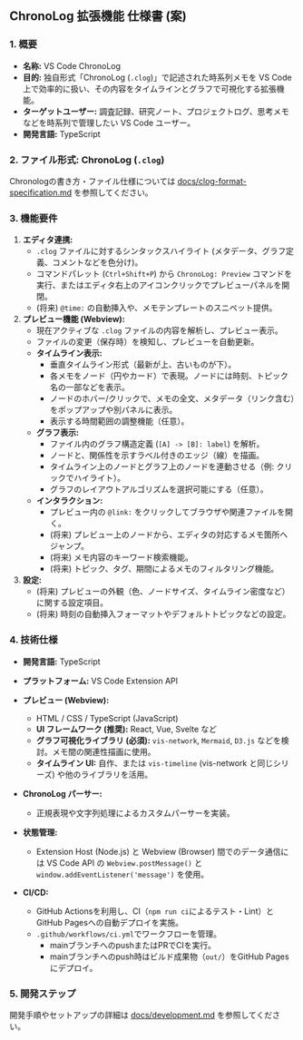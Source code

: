 ## ChronoLog 拡張機能 仕様書 (案)

### 1. 概要

- **名称:** VS Code ChronoLog
- **目的:** 独自形式「ChronoLog (`.clog`)」で記述された時系列メモを VS Code 上で効率的に扱い、その内容をタイムラインとグラフで可視化する拡張機能。
- **ターゲットユーザー:** 調査記録、研究ノート、プロジェクトログ、思考メモなどを時系列で管理したい VS Code ユーザー。
- **開発言語:** TypeScript

### 2. ファイル形式: ChronoLog (`.clog`)

Chronologの書き方・ファイル仕様については [docs/clog-format-specification.md](./clog-format-specification.md) を参照してください。

### 3. 機能要件

1.  **エディタ連携:**
    - `.clog` ファイルに対するシンタックスハイライト (メタデータ、グラフ定義、コメントなどを色分け)。
    - コマンドパレット (`Ctrl+Shift+P`) から `ChronoLog: Preview` コマンドを実行、またはエディタ右上のアイコンクリックでプレビューパネルを開閉。
    - (将来) `@time:` の自動挿入や、メモテンプレートのスニペット提供。
2.  **プレビュー機能 (Webview):**
    - 現在アクティブな `.clog` ファイルの内容を解析し、プレビュー表示。
    - ファイルの変更（保存時）を検知し、プレビューを自動更新。
    - **タイムライン表示:**
      - 垂直タイムライン形式（最新が上、古いものが下）。
      - 各メモをノード（円やカード）で表現。ノードには時刻、トピック名の一部などを表示。
      - ノードのホバー/クリックで、メモの全文、メタデータ（リンク含む）をポップアップや別パネルに表示。
      - 表示する時間範囲の調整機能（任意）。
    - **グラフ表示:**
      - ファイル内のグラフ構造定義 (`[A] -> [B]: label`) を解析。
      - ノードと、関係性を示すラベル付きのエッジ（線）を描画。
      - タイムライン上のノードとグラフ上のノードを連動させる（例: クリックでハイライト）。
      - グラフのレイアウトアルゴリズムを選択可能にする（任意）。
    - **インタラクション:**
      - プレビュー内の `@link:` をクリックしてブラウザや関連ファイルを開く。
      - (将来) プレビュー上のノードから、エディタの対応するメモ箇所へジャンプ。
      - (将来) メモ内容のキーワード検索機能。
      - (将来) トピック、タグ、期間によるメモのフィルタリング機能。
3.  **設定:**
    - (将来) プレビューの外観（色、ノードサイズ、タイムライン密度など）に関する設定項目。
    - (将来) 時刻の自動挿入フォーマットやデフォルトトピックなどの設定。

### 4. 技術仕様

- **開発言語:** TypeScript
- **プラットフォーム:** VS Code Extension API
- **プレビュー (Webview):**
  - HTML / CSS / TypeScript (JavaScript)
  - **UI フレームワーク (推奨):** React, Vue, Svelte など
  - **グラフ可視化ライブラリ (必須):** `vis-network`, `Mermaid`, `D3.js` などを検討。メモ間の関連性描画に使用。
  - **タイムライン UI:** 自作、または `vis-timeline` (vis-network と同じシリーズ) や他のライブラリを活用。
- **ChronoLog パーサー:**
  - 正規表現や文字列処理によるカスタムパーサーを実装。
- **状態管理:**

  - Extension Host (Node.js) と Webview (Browser) 間でのデータ通信には VS Code API の `Webview.postMessage()` と `window.addEventListener('message')` を使用。

- **CI/CD:**
  - GitHub Actionsを利用し、CI（`npm run ci`によるテスト・Lint）とGitHub Pagesへの自動デプロイを実施。
  - `.github/workflows/ci.yml`でワークフローを管理。
    - mainブランチへのpushまたはPRでCIを実行。
    - mainブランチへのpush時はビルド成果物（`out/`）をGitHub Pagesにデプロイ。

### 5. 開発ステップ

開発手順やセットアップの詳細は [docs/development.md](./development.md) を参照してください。

